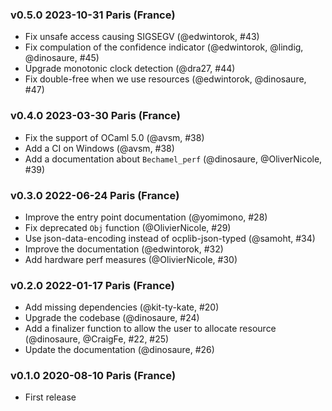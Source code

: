 ### v0.5.0 2023-10-31 Paris (France)

- Fix unsafe access causing SIGSEGV (@edwintorok, #43)
- Fix compulation of the confidence indicator (@edwintorok, @lindig, @dinosaure, #45)
- Upgrade monotonic clock detection (@dra27, #44)
- Fix double-free when we use resources (@edwintorok, @dinosaure, #47)

### v0.4.0 2023-03-30 Paris (France)

- Fix the support of OCaml 5.0 (@avsm, #38)
- Add a CI on Windows (@avsm, #38)
- Add a documentation about `Bechamel_perf` (@dinosaure, @OliverNicole, #39)

### v0.3.0 2022-06-24 Paris (France)

- Improve the entry point documentation (@yomimono, #28)
- Fix deprecated `Obj` function (@OlivierNicole, #29)
- Use json-data-encoding instead of ocplib-json-typed (@samoht, #34)
- Improve the documentation (@edwintorok, #32)
- Add hardware perf measures (@OlivierNicole, #30) 

### v0.2.0 2022-01-17 Paris (France)

- Add missing dependencies (@kit-ty-kate, #20)
- Upgrade the codebase (@dinosaure, #24)
- Add a finalizer function to allow the user to allocate
  resource (@dinosaure, @CraigFe, #22, #25)
- Update the documentation (@dinosaure, #26)

### v0.1.0 2020-08-10 Paris (France)

- First release
